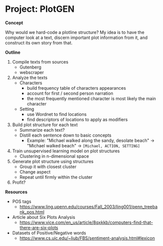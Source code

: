 # Project: PlotGEN

**Concept**

Why would we hard-code a plotline structure? My idea is to have the computer look at a text, discern important plot information from it, and construct its own story from that.

**Outline**

1. Compile texts from sources
    - Gutenberg
    - webscraper
2. Analyze the texts
    - Characters
        - build frequency table of characters appearances
        - account for first / second person narration
        - the most frequently mentioned character is most likely the main character
    - Setting
        - use Wordnet to find locations
        - find descriptors of locations to apply as modifiers
3. Build plot structure for each text
    - Summarize each text?
    - Distill each sentence down to basic concepts
        - Example: "Michael walked along the sandy, desolate beach" -> "Michael walked beach" -> `[Michael, ACTION, SETTING]` 
4. Train unsupervised learning model on plot structures
    - Clustering in n-dimensional space
5. Generate plot structure using structures
    - Group it with closest cluster
    - Change aspect
    - Repeat until firmly within the cluster
6. Profit?

**Resources**

- POS tags
    - https://www.ling.upenn.edu/courses/Fall_2003/ling001/penn_treebank_pos.html
- Article about Six Plots Analysis
    - https://www.vice.com/en_us/article/8qxkkb/computers-find-that-there-are-six-plots
- Datasets of Positive/Negative words
    - https://www.cs.uic.edu/~liub/FBS/sentiment-analysis.html#lexicon